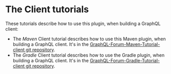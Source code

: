 # The Client tutorials

These tutorials describe how to use this plugin, when building a GraphQL client:
* The _Maven_ Client tutorial describes how to use this Maven plugin, when building a GraphQL client. It's in the [GraphQL-Forum-Maven-Tutorial-client git repository](https://github.com/graphql-java-generator/GraphQL-Forum-Maven-Tutorial-client).
* The _Gradle_ Client tutorial describes how to use the Gradle plugin, when building a GraphQL client. It's in the [GraphQL-Forum-Gradle-Tutorial-client git repository](https://github.com/graphql-java-generator/GraphQL-Forum-Gradle-Tutorial-client).
